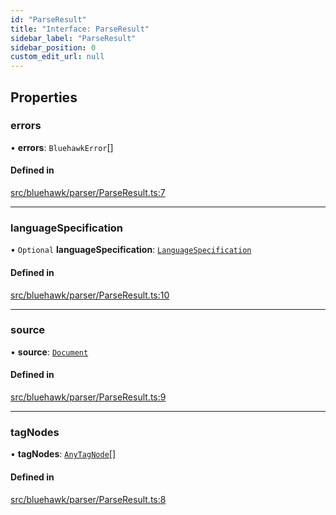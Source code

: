 ```yaml
---
id: "ParseResult"
title: "Interface: ParseResult"
sidebar_label: "ParseResult"
sidebar_position: 0
custom_edit_url: null
---
```


## Properties

### errors

• **errors**: `BluehawkError`[]

#### Defined in

[src/bluehawk/parser/ParseResult.ts:7](https://github.com/krollins-mdb/bluehawk/blob/f65f7b1e/src/bluehawk/parser/ParseResult.ts#L7)

___

### languageSpecification

• `Optional` **languageSpecification**: [`LanguageSpecification`](LanguageSpecification)

#### Defined in

[src/bluehawk/parser/ParseResult.ts:10](https://github.com/krollins-mdb/bluehawk/blob/f65f7b1e/src/bluehawk/parser/ParseResult.ts#L10)

___

### source

• **source**: [`Document`](../classes/Document)

#### Defined in

[src/bluehawk/parser/ParseResult.ts:9](https://github.com/krollins-mdb/bluehawk/blob/f65f7b1e/src/bluehawk/parser/ParseResult.ts#L9)

___

### tagNodes

• **tagNodes**: [`AnyTagNode`](../modules#anytagnode)[]

#### Defined in

[src/bluehawk/parser/ParseResult.ts:8](https://github.com/krollins-mdb/bluehawk/blob/f65f7b1e/src/bluehawk/parser/ParseResult.ts#L8)
